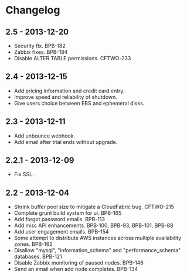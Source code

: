 Changelog
=========

2.5 - 2013-12-20
----------------

* Security fix. BPB-182
* Zabbix fixes. BPB-184
* Disable ALTER TABLE permissions. CFTWO-233

2.4 - 2013-12-15
------------------

* Add pricing information and credit card entry.
* Improve speed and reliability of shutdown.
* Give users choice between EBS and ephemeral disks.

2.3 - 2013-12-11
------------------

* Add unbounce webhook.
* Add email after trial ends without upgrade.

2.2.1 - 2013-12-09
------------------

* Fix SSL.

2.2 - 2013-12-04
----------------

* Shrink buffer pool size to mitigate a CloudFabric bug. CFTWO-215
* Complete grunt build system for ui. BPB-165
* Add forgot password emails. BPB-113
* Add misc API enhancements. BPB-100, BPB-93, BPB-101, BPB-88
* Add user engagement emails. BPB-154
* Some attempt to distribute AWS instances across multiple availability zones. BPB-162
* Disallow "mysql", "information_schema" and "performance_schema" databases. BPB-121
* Disable Zabbix monitoring of paused nodes. BPB-146
* Send an email when add node completes. BPB-134

